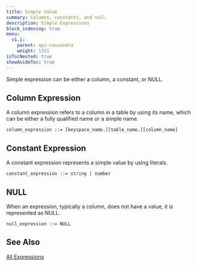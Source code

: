 ```yaml
---
title: Simple Value
summary: Columns, constants, and null.
description: Simple Expressions
block_indexing: true
menu:
  v1.1:
    parent: api-cassandra
    weight: 1331
isTocNested: true
showAsideToc: true
---
```


Simple expression can be either a column, a constant, or NULL.

## Column Expression
A column expression refers to a column in a table by using its name, which can be either a fully qualified name or a simple name.  
```
column_expression ::= [keyspace_name.][table_name.][column_name]
```

## Constant Expression

A constant expression represents a simple value by using literals.  
```
constant_expression ::= string | number
```

## NULL

When an expression, typically a column, does not have a value, it is represented as NULL.  
```
null_expression ::= NULL
```

## See Also
[All Expressions](..#expressions)
